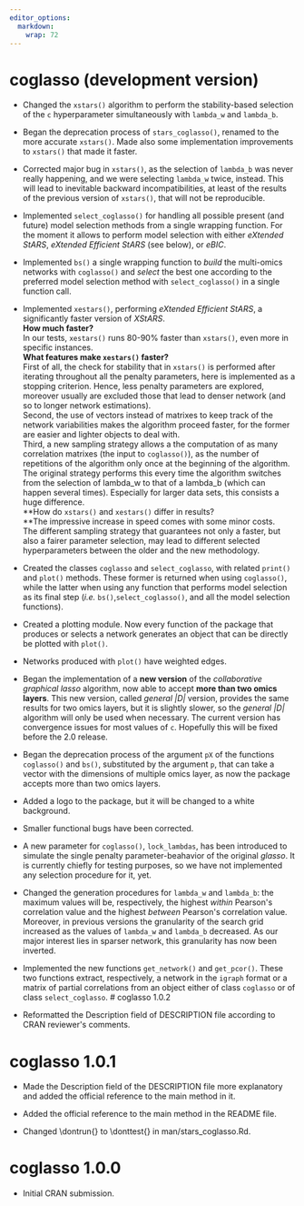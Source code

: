 ```yaml
---
editor_options: 
  markdown: 
    wrap: 72
---
```


# coglasso (development version)

-   Changed the `xstars()` algorithm to perform the stability-based
    selection of the `c` hyperparameter simultaneously with `lambda_w`
    and `lambda_b`.

-   Began the deprecation process of `stars_coglasso()`, renamed to the
    more accurate `xstars()`. Made also some implementation improvements
    to `xstars()` that made it faster.

-   Corrected major bug in `xstars()`, as the selection of `lambda_b`
    was never really happening, and we were selecting `lambda_w` twice,
    instead. This will lead to inevitable backward incompatibilities, at
    least of the results of the previous version of `xstars()`, that
    will not be reproducible.

-   Implemented `select_coglasso()` for handling all possible present
    (and future) model selection methods from a single wrapping
    function. For the moment it allows to perform model selection with
    either *eXtended StARS*, *eXtended* *Efficient StARS* (see below),
    or *eBIC*.

-   Implemented `bs()` a single wrapping function to *build* the
    multi-omics networks with `coglasso()` and *select* the best one
    according to the preferred model selection method with
    `select_coglasso()` in a single function call.

-   Implemented `xestars()`, performing *eXtended Efficient StARS*, a
    significantly faster version of *XStARS*.\
    **How much faster?**\
    In our tests, `xestars()` runs 80-90% faster than `xstars()`, even
    more in specific instances.\
    **What features make `xestars()` faster?**\
    First of all, the check for stability that in `xstars()` is
    performed after iterating throughout all the penalty parameters,
    here is implemented as a stopping criterion. Hence, less penalty
    parameters are explored, moreover usually are excluded those that
    lead to denser network (and so to longer network estimations).\
    Second, the use of vectors instead of matrixes to keep track of the
    network variabilities makes the algorithm proceed faster, for the
    former are easier and lighter objects to deal with.\
    Third, a new sampling strategy allows a the computation of as many
    correlation matrixes (the input to `coglasso()`), as the number of
    repetitions of the algorithm only once at the beginning of the
    algorithm. The original strategy performs this every time the
    algorithm switches from the selection of lambda_w to that of a
    lambda_b (which can happen several times). Especially for larger
    data sets, this consists a huge difference.\
    **How do `xstars()` and `xestars()` differ in results?\
    **The impressive increase in speed comes with some minor costs.\
    The different sampling strategy that guarantees not only a faster,
    but also a fairer parameter selection, may lead to different
    selected hyperparameters between the older and the new methodology.

-   Created the classes `coglasso` and `select_coglasso`, with related
    `print()` and `plot()` methods. These former is returned when using
    `coglasso()`, while the latter when using any function that performs
    model selection as its final step (*i.e.*
    `bs()`,`select_coglasso()`, and all the model selection functions).

-   Created a plotting module. Now every function of the package that
    produces or selects a network generates an object that can be
    directly be plotted with `plot()`.

-   Networks produced with `plot()` have weighted edges.

-   Began the implementation of a **new version** of the *collaborative
    graphical lasso* algorithm, now able to accept **more than two omics
    layers**. This new version, called *general \|D\|* version, provides
    the same results for two omics layers, but it is slightly slower, so
    the *general \|D\|* algorithm will only be used when necessary. The
    current version has convergence issues for most values of `c`.
    Hopefully this will be fixed before the 2.0 release.

-   Began the deprecation process of the argument `pX` of the functions
    `coglasso()` and `bs()`, substituted by the argument `p`, that can
    take a vector with the dimensions of multiple omics layer, as now
    the package accepts more than two omics layers.

-   Added a logo to the package, but it will be changed to a white
    background.

-   Smaller functional bugs have been corrected.

-   A new parameter for `coglasso()`, `lock_lambdas`, has been
    introduced to simulate the single penalty parameter-beahavior of the
    original *glasso*. It is currently chiefly for testing purposes, so
    we have not implemented any selection procedure for it, yet.

-   Changed the generation procedures for `lambda_w` and `lambda_b`: the
    maximum values will be, respectively, the highest *within* Pearson's
    correlation value and the highest *between* Pearson's correlation
    value. Moreover, in previous versions the granularity of the search
    grid increased as the values of `lambda_w` and `lambda_b` decreased.
    As our major interest lies in sparser network, this granularity has
    now been inverted.

-   Implemented the new functions `get_network()` and `get_pcor()`.
    These two functions extract, respectively, a network in the `igraph`
    format or a matrix of partial correlations from an object either of
    class `coglasso` or of class `select_coglasso`. \# coglasso 1.0.2

-   Reformatted the Description field of DESCRIPTION file according to
    CRAN reviewer's comments.

# coglasso 1.0.1

-   Made the Description field of the DESCRIPTION file more explanatory
    and added the official reference to the main method in it.

-   Added the official reference to the main method in the README file.

-   Changed \dontrun{} to \donttest{} in man/stars_coglasso.Rd.

# coglasso 1.0.0

-   Initial CRAN submission.
